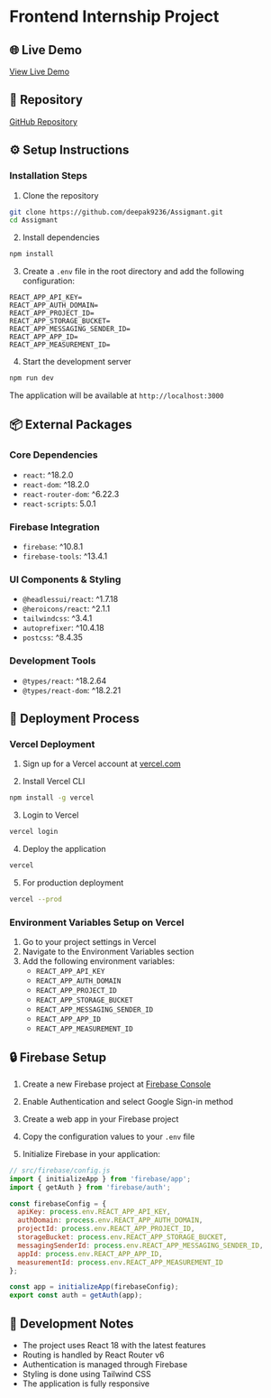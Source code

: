 # Frontend Internship Project

## 🌐 Live Demo
[View Live Demo](https://mearninternship.vercel.app/)

## 📁 Repository
[GitHub Repository](https://github.com/deepak9236/Assigmant.git)

## ⚙️ Setup Instructions

### Installation Steps

1. Clone the repository
```bash
git clone https://github.com/deepak9236/Assigmant.git
cd Assigmant
```

2. Install dependencies
```bash
npm install
```

3. Create a `.env` file in the root directory and add the following configuration:
```env
REACT_APP_API_KEY=
REACT_APP_AUTH_DOMAIN=
REACT_APP_PROJECT_ID=
REACT_APP_STORAGE_BUCKET=
REACT_APP_MESSAGING_SENDER_ID=
REACT_APP_APP_ID=
REACT_APP_MEASUREMENT_ID=
```

4. Start the development server
```bash
npm run dev
```

The application will be available at `http://localhost:3000`

## 📦 External Packages

### Core Dependencies
- `react`: ^18.2.0
- `react-dom`: ^18.2.0
- `react-router-dom`: ^6.22.3
- `react-scripts`: 5.0.1

### Firebase Integration
- `firebase`: ^10.8.1
- `firebase-tools`: ^13.4.1

### UI Components & Styling
- `@headlessui/react`: ^1.7.18
- `@heroicons/react`: ^2.1.1
- `tailwindcss`: ^3.4.1
- `autoprefixer`: ^10.4.18
- `postcss`: ^8.4.35

### Development Tools
- `@types/react`: ^18.2.64
- `@types/react-dom`: ^18.2.21

## 🚀 Deployment Process

### Vercel Deployment

1. Sign up for a Vercel account at [vercel.com](https://vercel.com)

2. Install Vercel CLI
```bash
npm install -g vercel
```

3. Login to Vercel
```bash
vercel login
```

4. Deploy the application
```bash
vercel
```

5. For production deployment
```bash
vercel --prod
```

### Environment Variables Setup on Vercel

1. Go to your project settings in Vercel
2. Navigate to the Environment Variables section
3. Add the following environment variables:
   - `REACT_APP_API_KEY`
   - `REACT_APP_AUTH_DOMAIN`
   - `REACT_APP_PROJECT_ID`
   - `REACT_APP_STORAGE_BUCKET`
   - `REACT_APP_MESSAGING_SENDER_ID`
   - `REACT_APP_APP_ID`
   - `REACT_APP_MEASUREMENT_ID`

## 🔒 Firebase Setup

1. Create a new Firebase project at [Firebase Console](https://console.firebase.google.com)

2. Enable Authentication and select Google Sign-in method

3. Create a web app in your Firebase project

4. Copy the configuration values to your `.env` file

5. Initialize Firebase in your application:
```javascript
// src/firebase/config.js
import { initializeApp } from 'firebase/app';
import { getAuth } from 'firebase/auth';

const firebaseConfig = {
  apiKey: process.env.REACT_APP_API_KEY,
  authDomain: process.env.REACT_APP_AUTH_DOMAIN,
  projectId: process.env.REACT_APP_PROJECT_ID,
  storageBucket: process.env.REACT_APP_STORAGE_BUCKET,
  messagingSenderId: process.env.REACT_APP_MESSAGING_SENDER_ID,
  appId: process.env.REACT_APP_APP_ID,
  measurementId: process.env.REACT_APP_MEASUREMENT_ID
};

const app = initializeApp(firebaseConfig);
export const auth = getAuth(app);
```

## 📝 Development Notes
- The project uses React 18 with the latest features
- Routing is handled by React Router v6
- Authentication is managed through Firebase
- Styling is done using Tailwind CSS
- The application is fully responsive
